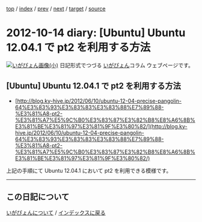 [top](https://igapyon.github.io/diary/) 
 / [index](https://igapyon.github.io/diary/2012/index.html) 
 / [prev](https://igapyon.github.io/diary/2012/ig121015.html) 
 / [next](https://igapyon.github.io/diary/2012/ig121012.html) 
 / [target](https://igapyon.github.io/diary/2012/ig121014.html) 
 / [source](https://github.com/igapyon/diary/blob/gh-pages/2012/ig121014.html.src.md) 

2012-10-14 diary: [Ubuntu] Ubuntu 12.04.1 で pt2 を利用する方法
=====================================================================================================
[![いがぴょん画像(小)](https://igapyon.github.io/diary/images/iga200306s.jpg "いがぴょん")](https://igapyon.github.io/diary/memo/memoigapyon.html) 日記形式でつづる [いがぴょん](https://igapyon.github.io/diary/memo/memoigapyon.html)コラム ウェブページです。

## [Ubuntu] Ubuntu 12.04.1 で pt2 を利用する方法


* [http://blog.ky-hive.jp/2012/06/10/ubuntu-12-04-precise-pangolin-64%E3%83%93%E3%83%83%E3%83%88%E7%89%88-%E3%81%A8-pt2-%E3%81%A7%E5%9C%B0%E3%83%87%E3%82%B8%E8%A6%8B%E3%81%BE%E3%81%97%E3%81%9F%E3%80%82/](http://blog.ky-hive.jp/2012/06/10/ubuntu-12-04-precise-pangolin-64%E3%83%93%E3%83%83%E3%83%88%E7%89%88-%E3%81%A8-pt2-%E3%81%A7%E5%9C%B0%E3%83%87%E3%82%B8%E8%A6%8B%E3%81%BE%E3%81%97%E3%81%9F%E3%80%82/)

上記の手順にて Ubuntu 12.04.1 において pt2 を利用できる模様です。

----------------------------------------------------------------------------------------------------

## この日記について
[いがぴょんについて](https://igapyon.github.io/diary/memo/memoigapyon.html) / [インデックスに戻る](https://igapyon.github.io/diary/idxall.html)
